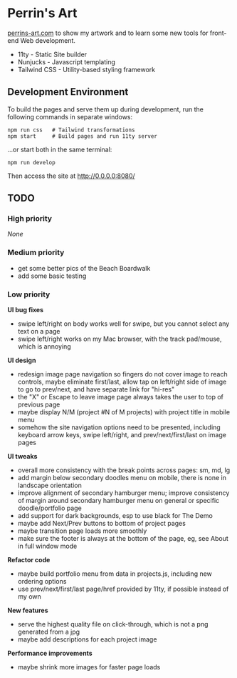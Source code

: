# Perrin's Art

[perrins-art.com](https://perrins-art.com/)
to show my artwork and to learn some new tools for front-end Web development.

- 11ty - Static Site builder
- Nunjucks - Javascript templating
- Tailwind CSS - Utility-based styling framework


## Development Environment

To build the pages and serve them up during development, run the following commands in separate windows:

    npm run css   # Tailwind transformations
    npm start     # Build pages and run 11ty server

...or start both in the same terminal:

    npm run develop

Then access the site at http://0.0.0.0:8080/


## TODO

### High priority
_None_

### Medium priority
- get some better pics of the Beach Boardwalk
- add some basic testing

### Low priority

**UI bug fixes**
- swipe left/right on body works well for swipe, but you cannot select any text on a page
- swipe left/right works on my Mac browser, with the track pad/mouse, which is annoying

**UI design**
- redesign image page navigation so fingers do not cover image to reach controls,
  maybe eliminate first/last, allow tap on left/right side of image to go to
  prev/next, and have separate link for "hi-res"
- the "X" or Escape to leave image page always takes the user to top of previous page
- maybe display N/M (project #N of M projects) with project title in mobile menu
- somehow the site navigation options need to be presented, including keyboard
  arrow keys, swipe left/right, and prev/next/first/last on image pages

**UI tweaks**
- overall more consistency with the break points across pages: sm, md, lg
- add margin below secondary doodles menu on mobile, there is none in landscape orientation
- improve alignment of secondary hamburger menu; improve consistency of margin around
  secondary hamburger menu on general or specific doodle/portfolio page
- add support for dark backgrounds, esp to use black for The Demo
- maybe add Next/Prev buttons to bottom of project pages
- maybe transition page loads more smoothly
- make sure the footer is always at the bottom of the page, eg, see About in full window mode

**Refactor code**
- maybe build portfolio menu from data in projects.js, including new ordering options
- use prev/next/first/last page/href provided by 11ty, if possible instead of my own

**New features**
- serve the highest quality file on click-through, which is not a png generated from a jpg
- maybe add descriptions for each project image

**Performance improvements**
- maybe shrink more images for faster page loads
